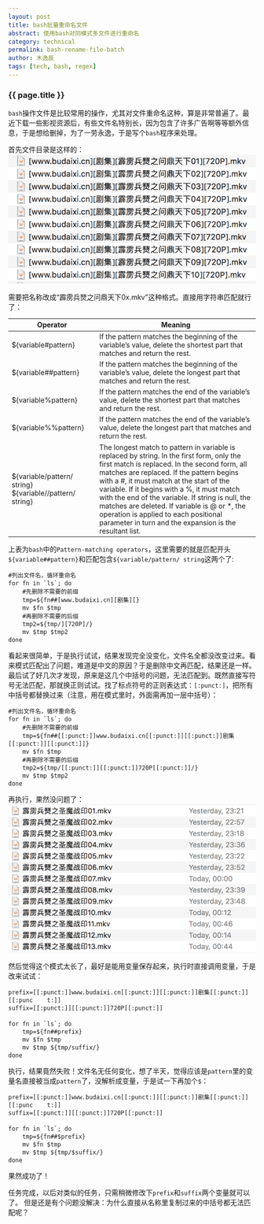 ```yaml
---
layout: post
title: bash批量重命名文件
abstract: 使用bash对同模式多文件进行重命名
category: technical
permalink: bash-rename-file-batch
author: 木逸辰
tags: [tech, bash, regex]
---
```


### {{ page.title }}

`bash`操作文件是比较常用的操作，尤其对文件重命名这种，算是非常普遍了。最近下载一些影视资源后，有些文件名特别长，因为包含了许多广告啊等等额外信息，于是想给删掉，为了一劳永逸，于是写个`bash`程序来处理。

首先文件目录是这样的：
![original name](/assets/images/2017-06-13-bash-rename-original.png)

需要把名称改成“霹雳兵燹之问鼎天下0x.mkv”这种格式。直接用字符串匹配就行了：

|   Operator    |   Meaning |
|---------------|-----------|
| ${variable#pattern} | If the pattern matches the beginning of the variable’s value, delete the shortest part that matches and return the rest.|
|${variable##pattern}|If the pattern matches the beginning of the variable’s value, delete the longest part that matches and return the rest.|
|${variable%pattern}|If the pattern matches the end of the variable’s value, delete the shortest part that matches and return the rest.|
|${variable%%pattern}|If the pattern matches the end of the variable’s value, delete the longest part that matches and return the rest.|
|${variable/pattern/ string} ${variable//pattern/ string}|The longest match to pattern in variable is replaced by string. In the first form, only the first match is replaced. In the second form, all matches are replaced. If the pattern begins with a #, it must match at the start of the variable. If it begins with a %, it must match with the end of the variable. If string is null, the matches are deleted. If variable is @ or \*, the operation is applied to each positional parameter in turn and the expansion is the resultant list.|

上表为`bash`中的`Pattern-matching operators`，这里需要的就是匹配开头`${variable##pattern}`和匹配包含`${variable/pattern/ string`这两个了:

    #列出文件名，循环重命名
    for fn in `ls`; do
        #先删除不需要的前缀
        tmp=${fn##[www.budaixi.cn][剧集][}
        mv $fn $tmp
        #再删除不需要的后缀
        tmp2=${tmp/][720P]/}
        mv $tmp $tmp2
    done

看起来很简单，于是执行试试，结果发现完全没变化，文件名全都没改变过来。看来模式匹配出了问题，难道是中文的原因？于是删除中文再匹配，结果还是一样。最后试了好几次才发现，原来是这几个中括号的问题，无法匹配到。既然直接写符号无法匹配，那就换正则试试。找了标点符号的正则表达式：`[:punct:]`，把所有中括号都替换过来（注意，用在模式里时，外面需再加一层中括号）：

    #列出文件名，循环重命名
    for fn in `ls`; do
        #先删除不需要的前缀
        tmp=${fn##[[:punct:]]www.budaixi.cn[[:punct:]][[:punct:]]剧集[[:punct:]][[:punct:]]}
        mv $fn $tmp
        #再删除不需要的后缀
        tmp2=${tmp/[[:punct:]][[:punct:]]720P[[:punct:]]/}
        mv $tmp $tmp2
    done

再执行，果然没问题了：
![destination name](/assets/images/2017-06-13-bash-rename-destination.png)

然后觉得这个模式太长了，最好是能用变量保存起来，执行时直接调用变量，于是改来试试：


    prefix=[[:punct:]]www.budaixi.cn[[:punct:]][[:punct:]]剧集[[:punct:]][[:punc    t:]]
    suffix=[[:punct:]][[:punct:]]720P[[:punct:]]

    for fn in `ls`; do
        tmp=${fn##prefix}
        mv $fn $tmp
        mv $tmp ${tmp/suffix/}
    done

执行，结果竟然失败！文件名无任何变化，想了半天，觉得应该是`pattern`里的变量名直接被当成`pattern`了，没解析成变量，于是试一下再加个`$`：

    prefix=[[:punct:]]www.budaixi.cn[[:punct:]][[:punct:]]剧集[[:punct:]][[:punc    t:]]
    suffix=[[:punct:]][[:punct:]]720P[[:punct:]]

    for fn in `ls`; do
        tmp=${fn##$prefix}
        mv $fn $tmp
        mv $tmp ${tmp/$suffix/}
    done

果然成功了！

任务完成，以后对类似的任务，只需稍微修改下`prefix`和`suffix`两个变量就可以了。
但是还是有个问题没解决：为什么直接从名称里复制过来的中括号都无法匹配呢？
